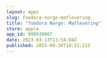 ```yaml
---
layout: apps
slug: foodora-norge-matlevering
title: "foodora Norge: Matlevering"
store: apple
app_id: 998930867
date: 2023-03-13T13:54:04Z
published: 2015-09-10T10:31:21Z
---
```

